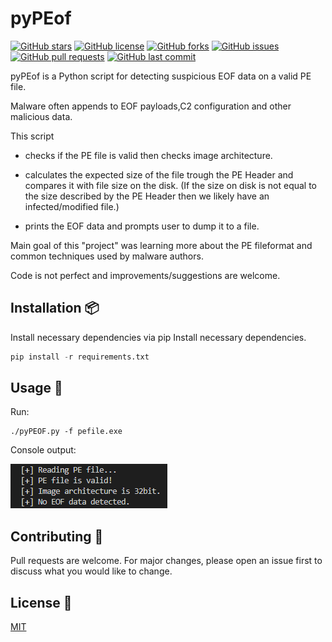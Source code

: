 # pyPEof

[![GitHub stars](https://img.shields.io/github/stars/runtimeterrorist/pypeof.svg)](https://github.com/runtimeterrorist/pypeof/stargazers)
[![GitHub license](https://img.shields.io/github/license/runtimeterrorist/pypeof.svg)](https://github.com/runtimeterrorist/pypeof/blob/master/LICENSE)
[![GitHub forks](https://img.shields.io/github/forks/runtimeterrorist/pypeof.svg)](https://github.com/runtimeterrorist/pypeof/network/members)
[![GitHub issues](https://img.shields.io/github/issues/runtimeterrorist/pypeof.svg)](https://github.com/runtimeterrorist/pypeof/issues)
[![GitHub pull requests](https://img.shields.io/github/issues-pr/runtimeterrorist/pypeof.svg)](https://github.com/runtimeterrorist/pypeof/pulls)
[![GitHub last commit](https://img.shields.io/github/last-commit/runtimeterrorist/pypeof.svg)](https://github.com/runtimeterrorist/pypeof/commits/master)

pyPEof is a Python script for detecting suspicious EOF data on a valid PE file.

Malware often appends to EOF payloads,C2 configuration and other malicious data.

This script

- checks if the PE file is valid then checks image architecture.

- calculates the expected size of the file trough the PE Header and compares it with file size on the disk.
  (If the size on disk is not equal to the size described by the PE Header then we likely have an infected/modified file.)

- prints the EOF data and prompts user to dump it to a file.

Main goal of this "project" was learning more about the PE fileformat and common techniques used by malware authors.

Code is not perfect and improvements/suggestions are welcome.

## Installation 📦

Install necessary dependencies via pip
Install necessary dependencies.

```python
pip install -r requirements.txt
```

## Usage 📖

Run:

```
./pyPEOF.py -f pefile.exe
```

Console output:

![alt text](images/image.png)

## Contributing 🤝

Pull requests are welcome. For major changes, please open an issue first to discuss what you would like to change.

## License 📜

[MIT](https://choosealicense.com/licenses/mit/)
